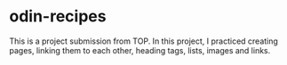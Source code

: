 # odin-recipes
This is a project submission from TOP. In this project, I practiced creating pages, linking them to each other, heading tags, lists, images and links.